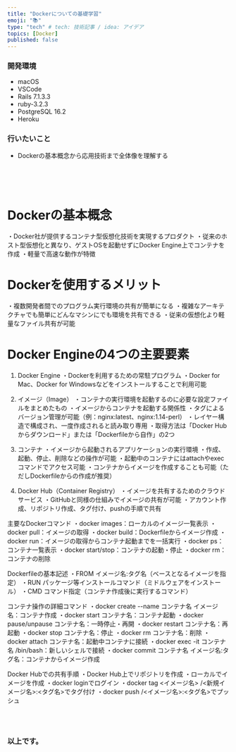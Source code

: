 ```yaml
---
title: "Dockerについての基礎学習"
emoji: "📚"
type: "tech" # tech: 技術記事 / idea: アイデア
topics: [Docker]
published: false
---
```

### 開発環境
- macOS
- VSCode
- Rails 7.1.3.3
- ruby-3.2.3
- PostgreSQL 16.2
- Heroku

### 行いたいこと
- Dockerの基本概念から応用技術まで全体像を理解する


<br>
<br>
<br>


# Dockerの基本概念
・Docker社が提供するコンテナ型仮想化技術を実現するプロダクト
・従来のホスト型仮想化と異なり、ゲストOSを起動せずにDocker Engine上でコンテナを作成
・軽量で高速な動作が特徴

# Dockerを使用するメリット
・複数開発者間でのプログラム実行環境の共有が簡単になる
・複雑なアーキテクチャでも簡単にどんなマシンにでも環境を共有できる
・従来の仮想化より軽量なファイル共有が可能

# Docker Engineの4つの主要要素

1. Docker Engine
・Dockerを利用するための常駐プログラム
・Docker for Mac、Docker for Windowsなどをインストールすることで利用可能

2. イメージ（Image）
・コンテナの実行環境を起動するのに必要な設定ファイルをまとめたもの
・イメージからコンテナを起動する関係性
・タグによるバージョン管理が可能（例：nginx:latest、nginx:1.14-perl）
・レイヤー構造で構成され、一度作成されると読み取り専用
・取得方法は「Docker Hubからダウンロード」または「Dockerfileから自作」の2つ

3. コンテナ
・イメージから起動されるアプリケーションの実行環境
・作成、起動、停止、削除などの操作が可能
・起動中のコンテナにはattachやexecコマンドでアクセス可能
・コンテナからイメージを作成することも可能（ただしDockerfileからの作成が推奨）

4. Docker Hub（Container Registry）
・イメージを共有するためのクラウドサービス
・GitHubと同様の仕組みでイメージの共有が可能
・アカウント作成、リポジトリ作成、タグ付け、pushの手順で共有





主要なDockerコマンド
・docker images：ローカルのイメージ一覧表示
・docker pull：イメージの取得
・docker build：Dockerfileからイメージ作成
・docker run：イメージの取得からコンテナ起動までを一括実行
・docker ps：コンテナ一覧表示
・docker start/stop：コンテナの起動・停止
・docker rm：コンテナの削除

Dockerfileの基本記述
・FROM イメージ名:タグ名（ベースとなるイメージを指定）
・RUN パッケージ等インストールコマンド（ミドルウェアをインストール）
・CMD コマンド指定（コンテナ作成後に実行するコマンド）

コンテナ操作の詳細コマンド
・docker create --name コンテナ名 イメージ名：コンテナ作成
・docker start コンテナ名：コンテナ起動
・docker pause/unpause コンテナ名：一時停止・再開
・docker restart コンテナ名：再起動
・docker stop コンテナ名：停止
・docker rm コンテナ名：削除
・docker attach コンテナ名：起動中コンテナに接続
・docker exec -it コンテナ名 /bin/bash：新しいシェルで接続
・docker commit コンテナ名 イメージ名:タグ名：コンテナからイメージ作成

Docker Hubでの共有手順
・Docker Hub上でリポジトリを作成
・ローカルでイメージを作成
・docker loginでログイン
・docker tag <イメージ名> <Docker Hub ID>/<新規イメージ名>:<タグ名>でタグ付け
・docker push <Docker Hub ID>/<イメージ名>:<タグ名>でプッシュ


<br>
<br>


### 以上です。

<br>
<br>
<br>